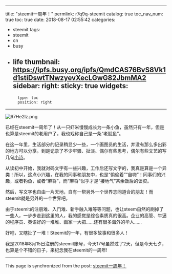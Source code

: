 
---
title: "steemit一周年！"
permlink: r7q9q-steemit
catalog: true
toc_nav_num: true
toc: true
date: 2018-08-17 02:55:42
categories:
- steemit
tags:
- steemit
- cn
- busy
- life
thumbnail: https://ipfs.busy.org/ipfs/QmdCAS76BvS8Vk1d1stiDswtTNwzyevXecLGwG82JbmMA2
sidebar:
    right:
        sticky: true
widgets:
    -
        type: toc
        position: right
---


![67He2lz.png](https://ipfs.busy.org/ipfs/QmdCAS76BvS8Vk1d1stiDswtTNwzyevXecLGwG82JbmMA2)

已经在steemit一周年了！从一只虾米慢慢成长为一条小鱼，虽然只有一年，但是也算是steemit的老用户了，我也戏称自己是一条“老鱿鱼”。

在这一年里，生活部分的记录稍显少一些，一个画图员的生活，并没有那么多出彩的地方可以分享。到是记录了不少牢骚、扯淡、偶尔有些思考，偶尔有些文艺的写几句[小诗](https://steemit.com/poetry/@yellowbird/or-poetry)。

从读初中开始，我就对码文字有一些兴趣，工作后还写文字的，我真是算是一个异类！所以，这点小兴趣，在我的同事和朋友中，也是“偷偷着”“自嗨”！同事们的兴趣，或者钓鱼，或者“麻将”，而“麻将”似乎才是“接地气”茶余饭后的谈资。

然后，写文字也自由一片天地，自有一帮另外一个世界志同道合的朋友！而steemit就是另外的一个世界吧。

由于steemit的注册难、入门难、新手融入难等等问题，也让steem自然的刷掉了一些人，一步步走到这里的人，我的感觉是综合素质真的很高。企业的高管、牛逼的程序员、英语好的一堆堆、画家一大把......还有很多海外的华人......

好吧，又瞎扯了一堆！Steemit的一年，有很多故事和很多人！

我是2018年8月15日注册的steemit账号，今天17号虽然过了2天，但是今天七夕，也算是个不错的日子，来纪念我在steemit的一周年!

- - -

This page is synchronized from the post: [steemit一周年！](https://steemit.com/@yellowbird/r7q9q-steemit)
